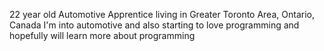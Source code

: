 22 year old Automotive Apprentice living in Greater Toronto Area, Ontario, Canada
I'm into automotive and also starting to love programming and hopefully will learn more about programming
